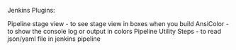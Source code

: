 Jenkins
Plugins:

Pipeline stage view - to see stage view in boxes when you build
AnsiColor - to show the console log or output in colors
Pipeline Utility Steps - to read json/yaml file in jenkins pipeline